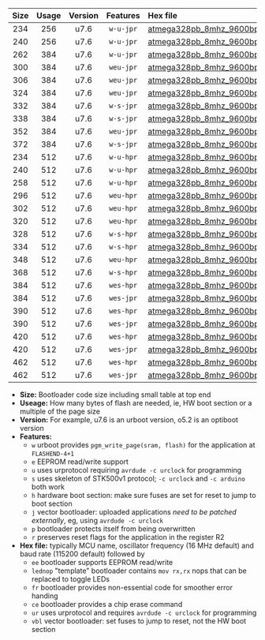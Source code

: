 |Size|Usage|Version|Features|Hex file|
|:-:|:-:|:-:|:-:|:--|
|234|256|u7.6|`w-u-jpr`|[atmega328pb_8mhz_9600bps_ur_vbl.hex](https://raw.githubusercontent.com/stefanrueger/urboot/main//atmega328pb_8mhz_9600bps_ur_vbl.hex)|
|240|256|u7.6|`w-u-jpr`|[atmega328pb_8mhz_9600bps_lednop_ur_vbl.hex](https://raw.githubusercontent.com/stefanrueger/urboot/main//atmega328pb_8mhz_9600bps_lednop_ur_vbl.hex)|
|262|384|u7.6|`w-u-jpr`|[atmega328pb_8mhz_9600bps_lednop_fr_ur_vbl.hex](https://raw.githubusercontent.com/stefanrueger/urboot/main//atmega328pb_8mhz_9600bps_lednop_fr_ur_vbl.hex)|
|300|384|u7.6|`weu-jpr`|[atmega328pb_8mhz_9600bps_ee_ur_vbl.hex](https://raw.githubusercontent.com/stefanrueger/urboot/main//atmega328pb_8mhz_9600bps_ee_ur_vbl.hex)|
|306|384|u7.6|`weu-jpr`|[atmega328pb_8mhz_9600bps_ee_lednop_ur_vbl.hex](https://raw.githubusercontent.com/stefanrueger/urboot/main//atmega328pb_8mhz_9600bps_ee_lednop_ur_vbl.hex)|
|324|384|u7.6|`weu-jpr`|[atmega328pb_8mhz_9600bps_ee_lednop_fr_ur_vbl.hex](https://raw.githubusercontent.com/stefanrueger/urboot/main//atmega328pb_8mhz_9600bps_ee_lednop_fr_ur_vbl.hex)|
|332|384|u7.6|`w-s-jpr`|[atmega328pb_8mhz_9600bps_vbl.hex](https://raw.githubusercontent.com/stefanrueger/urboot/main//atmega328pb_8mhz_9600bps_vbl.hex)|
|338|384|u7.6|`w-s-jpr`|[atmega328pb_8mhz_9600bps_lednop_vbl.hex](https://raw.githubusercontent.com/stefanrueger/urboot/main//atmega328pb_8mhz_9600bps_lednop_vbl.hex)|
|352|384|u7.6|`weu-jpr`|[atmega328pb_8mhz_9600bps_ee_lednop_fr_ce_ur_vbl.hex](https://raw.githubusercontent.com/stefanrueger/urboot/main//atmega328pb_8mhz_9600bps_ee_lednop_fr_ce_ur_vbl.hex)|
|372|384|u7.6|`w-s-jpr`|[atmega328pb_8mhz_9600bps_lednop_fr_vbl.hex](https://raw.githubusercontent.com/stefanrueger/urboot/main//atmega328pb_8mhz_9600bps_lednop_fr_vbl.hex)|
|234|512|u7.6|`w-u-hpr`|[atmega328pb_8mhz_9600bps_ur.hex](https://raw.githubusercontent.com/stefanrueger/urboot/main//atmega328pb_8mhz_9600bps_ur.hex)|
|240|512|u7.6|`w-u-hpr`|[atmega328pb_8mhz_9600bps_lednop_ur.hex](https://raw.githubusercontent.com/stefanrueger/urboot/main//atmega328pb_8mhz_9600bps_lednop_ur.hex)|
|258|512|u7.6|`w-u-hpr`|[atmega328pb_8mhz_9600bps_lednop_fr_ur.hex](https://raw.githubusercontent.com/stefanrueger/urboot/main//atmega328pb_8mhz_9600bps_lednop_fr_ur.hex)|
|296|512|u7.6|`weu-hpr`|[atmega328pb_8mhz_9600bps_ee_ur.hex](https://raw.githubusercontent.com/stefanrueger/urboot/main//atmega328pb_8mhz_9600bps_ee_ur.hex)|
|302|512|u7.6|`weu-hpr`|[atmega328pb_8mhz_9600bps_ee_lednop_ur.hex](https://raw.githubusercontent.com/stefanrueger/urboot/main//atmega328pb_8mhz_9600bps_ee_lednop_ur.hex)|
|320|512|u7.6|`weu-hpr`|[atmega328pb_8mhz_9600bps_ee_lednop_fr_ur.hex](https://raw.githubusercontent.com/stefanrueger/urboot/main//atmega328pb_8mhz_9600bps_ee_lednop_fr_ur.hex)|
|328|512|u7.6|`w-s-hpr`|[atmega328pb_8mhz_9600bps.hex](https://raw.githubusercontent.com/stefanrueger/urboot/main//atmega328pb_8mhz_9600bps.hex)|
|334|512|u7.6|`w-s-hpr`|[atmega328pb_8mhz_9600bps_lednop.hex](https://raw.githubusercontent.com/stefanrueger/urboot/main//atmega328pb_8mhz_9600bps_lednop.hex)|
|348|512|u7.6|`weu-hpr`|[atmega328pb_8mhz_9600bps_ee_lednop_fr_ce_ur.hex](https://raw.githubusercontent.com/stefanrueger/urboot/main//atmega328pb_8mhz_9600bps_ee_lednop_fr_ce_ur.hex)|
|368|512|u7.6|`w-s-hpr`|[atmega328pb_8mhz_9600bps_lednop_fr.hex](https://raw.githubusercontent.com/stefanrueger/urboot/main//atmega328pb_8mhz_9600bps_lednop_fr.hex)|
|384|512|u7.6|`wes-hpr`|[atmega328pb_8mhz_9600bps_ee.hex](https://raw.githubusercontent.com/stefanrueger/urboot/main//atmega328pb_8mhz_9600bps_ee.hex)|
|384|512|u7.6|`wes-jpr`|[atmega328pb_8mhz_9600bps_ee_vbl.hex](https://raw.githubusercontent.com/stefanrueger/urboot/main//atmega328pb_8mhz_9600bps_ee_vbl.hex)|
|390|512|u7.6|`wes-hpr`|[atmega328pb_8mhz_9600bps_ee_lednop.hex](https://raw.githubusercontent.com/stefanrueger/urboot/main//atmega328pb_8mhz_9600bps_ee_lednop.hex)|
|390|512|u7.6|`wes-jpr`|[atmega328pb_8mhz_9600bps_ee_lednop_vbl.hex](https://raw.githubusercontent.com/stefanrueger/urboot/main//atmega328pb_8mhz_9600bps_ee_lednop_vbl.hex)|
|420|512|u7.6|`wes-hpr`|[atmega328pb_8mhz_9600bps_ee_lednop_fr.hex](https://raw.githubusercontent.com/stefanrueger/urboot/main//atmega328pb_8mhz_9600bps_ee_lednop_fr.hex)|
|420|512|u7.6|`wes-jpr`|[atmega328pb_8mhz_9600bps_ee_lednop_fr_vbl.hex](https://raw.githubusercontent.com/stefanrueger/urboot/main//atmega328pb_8mhz_9600bps_ee_lednop_fr_vbl.hex)|
|462|512|u7.6|`wes-hpr`|[atmega328pb_8mhz_9600bps_ee_lednop_fr_ce.hex](https://raw.githubusercontent.com/stefanrueger/urboot/main//atmega328pb_8mhz_9600bps_ee_lednop_fr_ce.hex)|
|462|512|u7.6|`wes-jpr`|[atmega328pb_8mhz_9600bps_ee_lednop_fr_ce_vbl.hex](https://raw.githubusercontent.com/stefanrueger/urboot/main//atmega328pb_8mhz_9600bps_ee_lednop_fr_ce_vbl.hex)|

- **Size:** Bootloader code size including small table at top end
- **Useage:** How many bytes of flash are needed, ie, HW boot section or a multiple of the page size
- **Version:** For example, u7.6 is an urboot version, o5.2 is an optiboot version
- **Features:**
  + `w` urboot provides `pgm_write_page(sram, flash)` for the application at `FLASHEND-4+1`
  + `e` EEPROM read/write support
  + `u` uses urprotocol requiring `avrdude -c urclock` for programming
  + `s` uses skeleton of STK500v1 protocol; `-c urclock` and `-c arduino` both work
  + `h` hardware boot section: make sure fuses are set for reset to jump to boot section
  + `j` vector bootloader: uploaded applications *need to be patched externally*, eg, using `avrdude -c urclock`
  + `p` bootloader protects itself from being overwritten
  + `r` preserves reset flags for the application in the register R2
- **Hex file:** typically MCU name, oscillator frequency (16 MHz default) and baud rate (115200 default) followed by
  + `ee` bootloader supports EEPROM read/write
  + `lednop` "template" bootloader contains `mov rx,rx` nops that can be replaced to toggle LEDs
  + `fr` bootloader provides non-essential code for smoother error handing
  + `ce` bootloader provides a chip erase command
  + `ur` uses urprotocol and requires `avrdude -c urclock` for programming
  + `vbl` vector bootloader: set fuses to jump to reset, not the HW boot section
